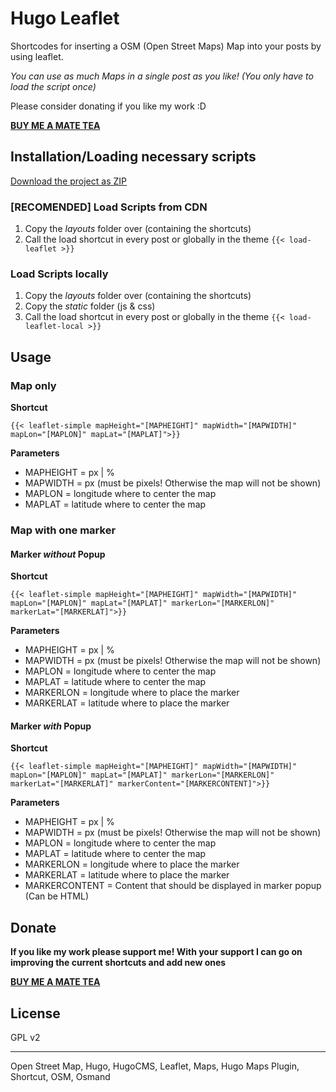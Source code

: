 # Hugo Leaflet

Shortcodes for inserting a OSM (Open Street Maps) Map into your posts by using leaflet.

_You can use as much Maps in a single post as you like! (You only have to load the script once)_

Please consider donating if you like my work :D

**[BUY ME A MATE TEA](http://l1am0.eu/donate.php)**

## Installation/Loading necessary scripts

[Download the project as ZIP](https://github.com/L1am0/hugo-leaflet/archive/master.zip)

### [RECOMENDED] Load Scripts from CDN

1) Copy the _layouts_ folder over (containing the shortcuts)
2) Call the load shortcut in every post or globally in the theme
`{{< load-leaflet >}}`

### Load Scripts locally

1) Copy the _layouts_ folder over (containing the shortcuts)
2) Copy the _static_ folder (js & css)
3) Call the load shortcut in every post or globally in the theme
`{{< load-leaflet-local >}}`

## Usage

### Map only

**Shortcut**

`{{< leaflet-simple mapHeight="[MAPHEIGHT]" mapWidth="[MAPWIDTH]" mapLon="[MAPLON]" mapLat="[MAPLAT]">}}`

**Parameters**

* MAPHEIGHT = px | %
* MAPWIDTH = px (must be pixels! Otherwise the map will not be shown)
* MAPLON = longitude where to center the map
* MAPLAT = latitude where to center the map

### Map with one marker


#### Marker _without_ Popup

**Shortcut**

`{{< leaflet-simple mapHeight="[MAPHEIGHT]" mapWidth="[MAPWIDTH]" mapLon="[MAPLON]" mapLat="[MAPLAT]" markerLon="[MARKERLON]" markerLat="[MARKERLAT]">}}`

**Parameters**

* MAPHEIGHT = px | %
* MAPWIDTH = px (must be pixels! Otherwise the map will not be shown)
* MAPLON = longitude where to center the map
* MAPLAT = latitude where to center the map
* MARKERLON = longitude where to place the marker
* MARKERLAT = latitude where to place the marker

#### Marker _with_ Popup

**Shortcut**

`{{< leaflet-simple mapHeight="[MAPHEIGHT]" mapWidth="[MAPWIDTH]" mapLon="[MAPLON]" mapLat="[MAPLAT]" markerLon="[MARKERLON]" markerLat="[MARKERLAT]" markerContent="[MARKERCONTENT]">}}`

**Parameters**

* MAPHEIGHT = px | %
* MAPWIDTH = px (must be pixels! Otherwise the map will not be shown)
* MAPLON = longitude where to center the map
* MAPLAT = latitude where to center the map
* MARKERLON = longitude where to place the marker
* MARKERLAT = latitude where to place the marker
* MARKERCONTENT = Content that should be displayed in marker popup (Can be HTML)

## Donate

**If you like my work please support me! With your support I can go on improving the current shortcuts and add new ones**

**[BUY ME A MATE TEA](http://l1am0.eu/donate.php)**

## License
GPL v2

---
Open Street Map, Hugo, HugoCMS, Leaflet, Maps, Hugo Maps Plugin, Shortcut, OSM, Osmand